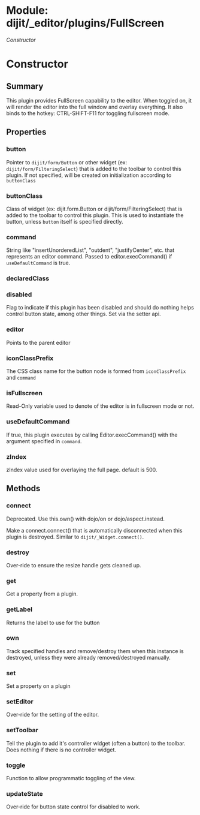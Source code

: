 # Module: dijit/_editor/plugins/FullScreen

*Constructor*

# Constructor

## Summary

This plugin provides FullScreen capability to the editor.  When
toggled on, it will render the editor into the full window and
overlay everything.  It also binds to the hotkey: CTRL-SHIFT-F11
for toggling fullscreen mode.
## Properties

### button
Pointer to `dijit/form/Button` or other widget (ex: `dijit/form/FilteringSelect`)
that is added to the toolbar to control this plugin.
If not specified, will be created on initialization according to `buttonClass`

### buttonClass
Class of widget (ex: dijit.form.Button or dijit/form/FilteringSelect)
that is added to the toolbar to control this plugin.
This is used to instantiate the button, unless `button` itself is specified directly.

### command
String like "insertUnorderedList", "outdent", "justifyCenter", etc. that represents an editor command.
Passed to editor.execCommand() if `useDefaultCommand` is true.

### declaredClass


### disabled
Flag to indicate if this plugin has been disabled and should do nothing
helps control button state, among other things.  Set via the setter api.

### editor
Points to the parent editor

### iconClassPrefix
The CSS class name for the button node is formed from `iconClassPrefix` and `command`

### isFullscreen
Read-Only variable used to denote of the editor is in fullscreen mode or not.

### useDefaultCommand
If true, this plugin executes by calling Editor.execCommand() with the argument specified in `command`.

### zIndex
zIndex value used for overlaying the full page.
default is 500.

## Methods

### connect
Deprecated.  Use this.own() with dojo/on or dojo/aspect.instead.

Make a connect.connect() that is automatically disconnected when this plugin is destroyed.
Similar to `dijit/_Widget.connect()`.

### destroy
Over-ride to ensure the resize handle gets cleaned up.

### get
Get a property from a plugin.

### getLabel
Returns the label to use for the button

### own
Track specified handles and remove/destroy them when this instance is destroyed, unless they were
already removed/destroyed manually.

### set
Set a property on a plugin

### setEditor
Over-ride for the setting of the editor.

### setToolbar
Tell the plugin to add it's controller widget (often a button)
to the toolbar.  Does nothing if there is no controller widget.

### toggle
Function to allow programmatic toggling of the view.

### updateState
Over-ride for button state control for disabled to work.

